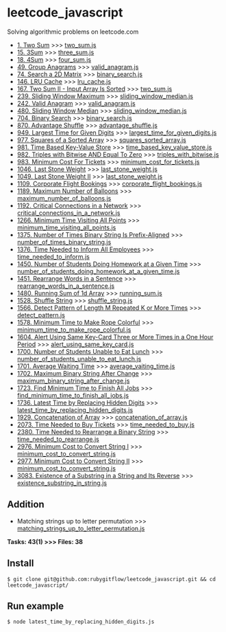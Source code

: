 # leetcode_javascript
Solving algorithmic problems on leetcode.com

- [1. Two Sum](https://leetcode.com/problems/two-sum/) >>> [two_sum.js](https://github.com/rubygitflow/leetcode_javascript/blob/master/two_sum.js)
- [15. 3Sum](https://leetcode.com/problems/3sum/) >>> [three_sum.js](https://github.com/rubygitflow/leetcode_javascript/blob/master/three_sum.js)
- [18. 4Sum](https://leetcode.com/problems/4sum/) >>> [four_sum.js](https://github.com/rubygitflow/leetcode_javascript/blob/master/four_sum.js)
- [49. Group Anagrams](https://leetcode.com/problems/group-anagrams/) >>> [valid_anagram.js](https://github.com/rubygitflow/leetcode_javascript/blob/master/valid_anagram.js)
- [74. Search a 2D Matrix](https://leetcode.com/problems/search-a-2d-matrix/) >>> [binary_search.js](https://github.com/rubygitflow/leetcode_javascript/blob/master/binary_search.js)
- [146. LRU Cache](https://leetcode.com/problems/lru-cache/) >>> [lru_cache.js](https://github.com/rubygitflow/leetcode_javascript/blob/master/lru_cache.js)
- [167. Two Sum II - Input Array Is Sorted](https://leetcode.com/problems/two-sum-ii-input-array-is-sorted/) >>> [two_sum.js](https://github.com/rubygitflow/leetcode_javascript/blob/master/two_sum.js)
- [239. Sliding Window Maximum](https://leetcode.com/problems/sliding-window-maximum/) >>> [sliding_window_median.js](https://github.com/rubygitflow/leetcode_javascript/blob/master/sliding_window_median.js)
- [242. Valid Anagram](https://leetcode.com/problems/valid-anagram/) >>> [valid_anagram.js](https://github.com/rubygitflow/leetcode_javascript/blob/master/valid_anagram.js)
- [480. Sliding Window Median](https://leetcode.com/problems/sliding-window-median/) >>> [sliding_window_median.js](https://github.com/rubygitflow/leetcode_javascript/blob/master/sliding_window_median.js)
- [704. Binary Search](https://leetcode.com/problems/binary-search/) >>> [binary_search.js](https://github.com/rubygitflow/leetcode_javascript/blob/master/binary_search.js)
- [870. Advantage Shuffle](https://leetcode.com/problems/advantage-shuffle/) >>> [advantage_shuffle.js](https://github.com/rubygitflow/leetcode_javascript/blob/master/advantage_shuffle.js)
- [949. Largest Time for Given Digits](https://leetcode.com/problems/largest-time-for-given-digits/) >>> [largest_time_for_given_digits.js](https://github.com/rubygitflow/leetcode_javascript/blob/master/largest_time_for_given_digits.js)
- [977. Squares of a Sorted Array](https://leetcode.com/problems/squares-of-a-sorted-array/) >>> [squares_sorted_array.js](https://github.com/rubygitflow/leetcode_javascript/blob/master/squares_sorted_array.js)
- [981. Time Based Key-Value Store](https://leetcode.com/problems/time-based-key-value-store/) >>> [time_based_key_value_store.js](https://github.com/rubygitflow/leetcode_javascript/blob/master/time_based_key_value_store.js)
- [982. Triples with Bitwise AND Equal To Zero](https://leetcode.com/problems/triples-with-bitwise-and-equal-to-zero/) >>> [triples_with_bitwise.js](https://github.com/rubygitflow/leetcode_javascript/blob/master/triples_with_bitwise.js)
- [983. Minimum Cost For Tickets](https://leetcode.com/problems/minimum-cost-for-tickets/) >>> [minimum_cost_for_tickets.js](https://github.com/rubygitflow/leetcode_javascript/blob/master/minimum_cost_for_tickets.js)
- [1046. Last Stone Weight](https://leetcode.com/problems/last-stone-weight/) >>> [last_stone_weight.js](https://github.com/rubygitflow/leetcode_javascript/blob/master/last_stone_weight.js)
- [1049. Last Stone Weight II](https://leetcode.com/problems/last-stone-weight-ii/) >>> [last_stone_weight.js](https://github.com/rubygitflow/leetcode_javascript/blob/master/last_stone_weight.js)
- [1109. Corporate Flight Bookings](https://leetcode.com/problems/corporate-flight-bookings/) >>> [corporate_flight_bookings.js](https://github.com/rubygitflow/leetcode_javascript/blob/master/corporate_flight_bookings.js)
- [1189. Maximum Number of Balloons](https://leetcode.com/problems/maximum-number-of-balloons/) >>> [maximum_number_of_balloons.js](https://github.com/rubygitflow/leetcode_javascript/blob/master/maximum_number_of_balloons.js)
- [1192. Critical Connections in a Network](https://leetcode.com/problems/critical-connections-in-a-network/) >>> [critical_connections_in_a_network.js](https://github.com/rubygitflow/leetcode_javascript/blob/master/critical_connections_in_a_network.js)
- [1266. Minimum Time Visiting All Points](https://leetcode.com/problems/minimum-time-visiting-all-points/) >>> [minimum_time_visiting_all_points.js](https://github.com/rubygitflow/leetcode_javascript/blob/master/minimum_time_visiting_all_points.js)
- [1375. Number of Times Binary String Is Prefix-Aligned](https://leetcode.com/problems/number-of-times-binary-string-is-prefix-aligned/) >>> [number_of_times_binary_string.js](https://github.com/rubygitflow/leetcode_javascript/blob/master/number_of_times_binary_string.js)
- [1376. Time Needed to Inform All Employees](https://leetcode.com/problems/time-needed-to-inform-all-employees/) >>> [time_needed_to_inform.js](https://github.com/rubygitflow/leetcode_javascript/blob/master/time_needed_to_inform.js)
- [1450. Number of Students Doing Homework at a Given Time](https://leetcode.com/problems/number-of-students-doing-homework-at-a-given-time/) >>> [number_of_students_doing_homework_at_a_given_time.js](https://github.com/rubygitflow/leetcode_javascript/blob/master/number_of_students_doing_homework_at_a_given_time.js)
- [1451. Rearrange Words in a Sentence](https://leetcode.com/problems/rearrange-words-in-a-sentence/) >>> [rearrange_words_in_a_sentence.js](https://github.com/rubygitflow/leetcode_javascript/blob/master/rearrange_words_in_a_sentence.js)
- [1480. Running Sum of 1d Array](https://leetcode.com/problems/running-sum-of-1d-array/) >>> [running_sum.js](https://github.com/rubygitflow/leetcode_javascript/blob/master/running_sum.js)
- [1528. Shuffle String](https://leetcode.com/problems/shuffle-string/) >>> [shuffle_string.js](https://github.com/rubygitflow/leetcode_javascript/blob/master/shuffle_string.js)
- [1566. Detect Pattern of Length M Repeated K or More Times](https://leetcode.com/problems/detect-pattern-of-length-m-repeated-k-or-more-times/) >>> [detect_pattern.js](https://github.com/rubygitflow/leetcode_javascript/blob/master/detect_pattern.js)
- [1578. Minimum Time to Make Rope Colorful](https://leetcode.com/problems/minimum-time-to-make-rope-colorful/) >>> [minimum_time_to_make_rope_colorful.js](https://github.com/rubygitflow/leetcode_javascript/blob/master/minimum_time_to_make_rope_colorful.js)
- [1604. Alert Using Same Key-Card Three or More Times in a One Hour Period](https://leetcode.com/problems/alert-using-same-key-card-three-or-more-times-in-a-one-hour-period/) >>> [alert_using_same_key_card.js](https://github.com/rubygitflow/leetcode_javascript/blob/master/alert_using_same_key_card.js)
- [1700. Number of Students Unable to Eat Lunch](https://leetcode.com/problems/number-of-students-unable-to-eat-lunch/) >>> [number_of_students_unable_to_eat_lunch.js](https://github.com/rubygitflow/leetcode_javascript/blob/master/number_of_students_unable_to_eat_lunch.js)
- [1701. Average Waiting Time](https://leetcode.com/problems/average-waiting-time/) >>> [average_vaiting_time.js](https://github.com/rubygitflow/leetcode_javascript/blob/master/average_vaiting_time.js)
- [1702. Maximum Binary String After Change](https://leetcode.com/problems/maximum-binary-string-after-change/) >>> [maximum_binary_string_after_change.js](https://github.com/rubygitflow/leetcode_javascript/blob/master/maximum_binary_string_after_change.js)
- [1723. Find Minimum Time to Finish All Jobs](https://leetcode.com/problems/find-minimum-time-to-finish-all-jobs/) >>> [find_minimum_time_to_finish_all_jobs.js](https://github.com/rubygitflow/leetcode_javascript/blob/master/find_minimum_time_to_finish_all_jobs.js)
- [1736. Latest Time by Replacing Hidden Digits](https://leetcode.com/problems/latest-time-by-replacing-hidden-digits/) >>> [latest_time_by_replacing_hidden_digits.js](https://github.com/rubygitflow/leetcode_javascript/blob/master/latest_time_by_replacing_hidden_digits.js)
- [1929. Concatenation of Array](https://leetcode.com/problems/concatenation-of-array/) >>> [concatenation_of_array.js](https://github.com/rubygitflow/leetcode_javascript/blob/master/concatenation_of_array.js)
- [2073. Time Needed to Buy Tickets](https://leetcode.com/problems/time-needed-to-buy-tickets/) >>> [time_needed_to_buy.js](https://github.com/rubygitflow/leetcode_javascript/blob/master/time_needed_to_buy.js)
- [2380. Time Needed to Rearrange a Binary String](https://leetcode.com/problems/time-needed-to-rearrange-a-binary-string/) >>> [time_needed_to_rearrange.js](https://github.com/rubygitflow/leetcode_javascript/blob/master/time_needed_to_rearrange.js)
- [2976. Minimum Cost to Convert String I](https://leetcode.com/problems/minimum-cost-to-convert-string-i/) >>> [minimum_cost_to_convert_string.js](https://github.com/rubygitflow/leetcode_javascript/blob/master/minimum_cost_to_convert_string.js)
- [2977. Minimum Cost to Convert String II](https://leetcode.com/problems/minimum-cost-to-convert-string-ii/) >>> [minimum_cost_to_convert_string.js](https://github.com/rubygitflow/leetcode_javascript/blob/master/minimum_cost_to_convert_string.js)
- [3083. Existence of a Substring in a String and Its Reverse](https://leetcode.com/problems/existence-of-a-substring-in-a-string-and-its-reverse/) >>> [existence_substring_in_string.js](https://github.com/rubygitflow/leetcode_javascript/blob/master/existence_substring_in_string.js)

## Addition
- Matching strings up to letter permutation >>> [matching_strings_up_to_letter_permutation.js](https://github.com/rubygitflow/leetcode_javascript/blob/master/matching_strings_up_to_letter_permutation.js)

**Tasks: 43(1)  >>> Files: 38**

## Install
```shell
$ git clone git@github.com:rubygitflow/leetcode_javascript.git && cd leetcode_javascript/
```

## Run example
```shell
$ node latest_time_by_replacing_hidden_digits.js
```
